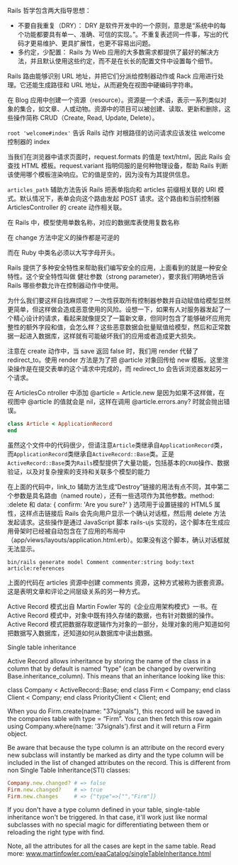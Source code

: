 Rails 哲学包含两大指导思想：

- 不要自我重复（DRY）： DRY 是软件开发中的一个原则，意思是“系统中的每个功能都要具有单一、准确、可信的实现。”。不重复表述同一件事，写出的代码才更易维护、更具扩展性，也更不容易出问题。
- 多约定，少配置： Rails 为 Web 应用的大多数需求都提供了最好的解决方法，并且默认使用这些约定，而不是在长长的配置文件中设置每个细节。


Rails 路由能够识别 URL 地址，并把它们分派给控制器动作或 Rack 应用进行处理。它还能生成路径和 URL 地址，从而避免在视图中硬编码字符串。

在 Blog 应用中创建一个资源（resource）。资源是一个术语，表示一系列类似对象的集合，如文章、人或动物。资源中的项目可以被创建、读取、更新和删除，这些操作简称 CRUD（Create, Read, Update, Delete）。

`root 'welcome#index'` 告诉 Rails 动作 对根路径的访问请求应该发往 welcome 控制器的 index

当我们在浏览器中请求页面时，request.formats 的值是 text/html，因此 Rails 会查找 HTML 模板。request.variant 指明伺服的是何种物理设备，帮助 Rails 判断该使用哪个模板渲染响应。它的值是空的，因为没有为其提供信息。

`articles_path` 辅助方法告诉 Rails 把表单指向和 articles 前缀相关联的 URI 模式。默认情况下，表单会向这个路由发起 POST 请求。这个路由和当前控制器 ArticlesController 的 create 动作相关联。

在 Rails 中，模型使用单数名称，对应的数据库表使用复数名称

在 change 方法中定义的操作都是可逆的

而在 Ruby 中类名必须以大写字母开头。

Rails 提供了多种安全特性来帮助我们编写安全的应用，上面看到的就是一种安全特性。这个安全特性叫做 健壮参数（strong parameter），要求我们明确地告诉 Rails 哪些参数允许在控制器动作中使用。

为什么我们要这样自找麻烦呢？一次性获取所有控制器参数并自动赋值给模型显然更简单，但这样做会造成恶意使用的风险。设想一下，如果有人对服务器发起了一个精心设计的请求，看起来就像提交了一篇新文章，但同时包含了能够破坏应用完整性的额外字段和值，会怎么样？这些恶意数据会批量赋值给模型，然后和正常数据一起进入数据库，这样就有可能破坏我们的应用或者造成更大损失。

注意在 create 动作中，当 save 返回 false 时，我们用 render 代替了 redirect_to。使用 render 方法是为了把 @article 对象回传给 new 模板。这里渲染操作是在提交表单的这个请求中完成的，而 redirect_to 会告诉浏览器发起另一个请求。

在 ArticlesCo ntroller 中添加 @article = Article.new 是因为如果不这样做，在视图中 @article 的值就会是 nil，这样在调用 @article.errors.any? 时就会抛出错误。

```ruby
class Article < ApplicationRecord
end
```

虽然这个文件中的代码很少，但请注意`Article`类继承自`ApplicationRecord`类，而`ApplicationRecord`类继承自`ActiveRecord::Base`类。正是`ActiveRecord::Base`类为`Rails`模型提供了大量功能，包括基本的`CRUD`操作、数据验证，以及对复杂搜索的支持和关联多个模型的能力

在上面的代码中，link_to 辅助方法生成“Destroy”链接的用法有点不同，其中第二个参数是具名路由（named route），还有一些选项作为其他参数。method: :delete 和 data: { confirm: 'Are you sure?' } 选项用于设置链接的 HTML5 属性，这样点击链接后 Rails 会先向用户显示一个确认对话框，然后用 delete 方法发起请求。这些操作是通过 JavaScript 脚本 rails-ujs 实现的，这个脚本在生成应用骨架时已经被自动包含在了应用的布局中（app/views/layouts/application.html.erb）。如果没有这个脚本，确认对话框就无法显示。

```
bin/rails generate model Comment commenter:string body:text article:references
```

上面的代码在 articles 资源中创建 comments 资源，这种方式被称为嵌套资源。这是表明文章和评论之间层级关系的另一种方式。

Active Record 模式出自 Martin Fowler 写的《企业应用架构模式》一书。在 Active Record 模式中，对象中既有持久存储的数据，也有针对数据的操作。Active Record 模式把数据存取逻辑作为对象的一部分，处理对象的用户知道如何把数据写入数据库，还知道如何从数据库中读出数据。


Single table inheritance

Active Record allows inheritance by storing the name of the class in a column that by default is named “type” (can be changed by overwriting Base.inheritance_column). This means that an inheritance looking like this:

class Company < ActiveRecord::Base; end
class Firm < Company; end
class Client < Company; end
class PriorityClient < Client; end

When you do Firm.create(name: "37signals"), this record will be saved in the companies table with type = “Firm”. You can then fetch this row again using Company.where(name: '37signals').first and it will return a Firm object.

Be aware that because the type column is an attribute on the record every new subclass will instantly be marked as dirty and the type column will be included in the list of changed attributes on the record. This is different from non Single Table Inheritance(STI) classes:
```ruby
Company.new.changed? # => false
Firm.new.changed?    # => true
Firm.new.changes     # => {"type"=>["","Firm"]}
```
If you don't have a type column defined in your table, single-table inheritance won't be triggered. In that case, it'll work just like normal subclasses with no special magic for differentiating between them or reloading the right type with find.

Note, all the attributes for all the cases are kept in the same table. Read more: www.martinfowler.com/eaaCatalog/singleTableInheritance.html



